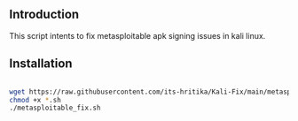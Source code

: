 ## Introduction

This script intents to fix metasploitable apk signing issues in kali linux. 

## Installation

```bash

wget https://raw.githubusercontent.com/its-hritika/Kali-Fix/main/metasploitable_fix.sh
chmod +x *.sh
./metasploitable_fix.sh

```

